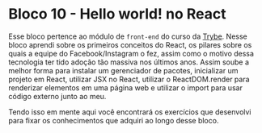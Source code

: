 # Bloco 10 - Hello world! no React

Esse bloco pertence ao módulo de `front-end` do curso da [Trybe](https://www.betrybe.com/). Nesse bloco aprendi sobre os primeiros conceitos do React, os pilares sobre os quais a equipe do Facebook/Instagram o fez, assim como o motivo dessa tecnologia ter tido adoção tão massiva nos últimos anos. Assim soube a melhor forma para instalar um gerenciador de pacotes, inicializar um projeto em React, utilizar JSX no React, utilizar o ReactDOM.render para renderizar elementos em uma página web e utilizar o import para usar código externo junto ao meu.

Tendo isso em mente aqui você encontrará os exercícios que desenvolvi para fixar os conhecimentos que adquiri ao longo desse bloco.
